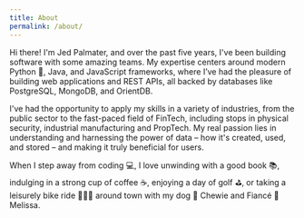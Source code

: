```yaml
---
title: About
permalink: /about/
---
```


Hi there! I'm Jed Palmater, and over the past five years, I've been building software with some amazing teams. My expertise centers around modern Python 🐍, Java, and JavaScript frameworks, where I’ve had the pleasure of building web applications and REST APIs, all backed by databases like PostgreSQL, MongoDB, and OrientDB.

I've had the opportunity to apply my skills in a variety of industries, from the public sector to the fast-paced field of FinTech, including stops in physical security, industrial manufacturing and PropTech. My real passion lies in understanding and harnessing the power of data – how it's created, used, and stored – and making it truly beneficial for users.

When I step away from coding 💻, I love unwinding with a good book 📚, indulging in a strong cup of coffee ☕️, enjoying a day of golf ⛳️, or taking a leisurely bike ride 🚴🏽‍♂️ around town with my dog 🐶 Chewie and Fiancé 💍 Melissa.